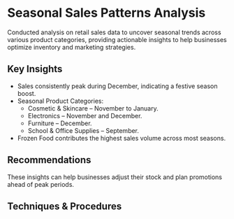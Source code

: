 # Seasonal Sales Patterns Analysis
Conducted analysis on retail sales data to uncover seasonal trends across various product categories, providing actionable insights to help businesses optimize inventory and marketing strategies.

## Key Insights
- Sales consistently peak during December, indicating a festive season boost.
- Seasonal Product Categories:
  * Cosmetic & Skincare – November to January.
  * Electronics – November and December.
  * Furniture – December.
  * School & Office Supplies – September.
- Frozen Food contributes the highest sales volume across most seasons.

## Recommendations
These insights can help businesses adjust their stock and plan promotions ahead of peak periods.

## Techniques & Procedures
